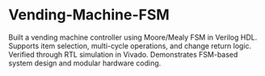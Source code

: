 # Vending-Machine-FSM
Built a vending machine controller using Moore/Mealy FSM in Verilog HDL. Supports item selection, multi-cycle operations, and change return logic. Verified through RTL simulation in Vivado. Demonstrates FSM-based system design and modular hardware coding.

